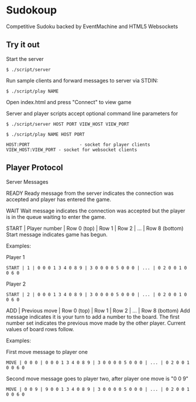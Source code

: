 # Sudokoup #

Competitive Sudoku backed by EventMachine and HTML5 Websockets

## Try it out ##

Start the server

	$ ./script/server

Run sample clients and forward messages to server via STDIN:

	$ ./script/play NAME

Open index.html and press "Connect" to view game

Server and player scripts accept optional command line parameters for

	$ ./script/server HOST PORT VIEW_HOST VIEW_PORT

	$ ./script/play NAME HOST PORT

	HOST:PORT 					- socket for player clients
	VIEW_HOST:VIEW_PORT - socket for websocket clients

## Player Protocol ##

Server Messages

READY
Ready message from the server indicates the connection was accepted and player has entered the game.

WAIT
Wait message indicates the connection was accepted but the player is in the queue waiting to enter the game.

START | Player number | Row 0 (top) | Row 1 | Row 2 | ... | Row 8 (bottom)
Start message indicates game has begun.

Examples:

Player 1

	START | 1 | 0 0 0 1 3 4 0 8 9 | 3 0 0 0 0 5 0 0 0 | ... | 0 2 0 0 1 0 0 6 0

Player 2

	START | 2 | 0 0 0 1 3 4 0 8 9 | 3 0 0 0 0 5 0 0 0 | ... | 0 2 0 0 1 0 0 6 0

ADD | Previous move | Row 0 (top) | Row 1 | Row 2 | ... | Row 8 (bottom)
Add message indicates it is your turn to add a number to the board. The first number set indicates the previous move made by the other player. Current values of board rows follow.

Examples:

First move message to player one

	MOVE | 0 0 0 | 0 0 0 1 3 4 0 8 9 | 3 0 0 0 0 5 0 0 0 | ... | 0 2 0 0 1 0 0 6 0

Second move message goes to player two, after player one move is "0 0 9"

	MOVE | 0 0 9 | 9 0 0 1 3 4 0 8 9 | 3 0 0 0 0 5 0 0 0 | ... | 0 2 0 0 1 0 0 6 0

